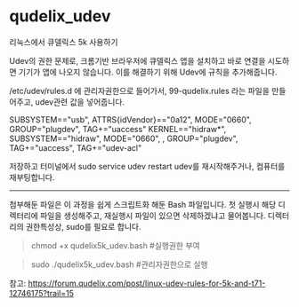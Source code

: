 # qudelix_udev
리눅스에서 큐델릭스 5k 사용하기

Udev의 권한 문제로, 크롬기반 브라우저에 큐델릭스 앱을 설치하고 바로 연결을 시도하면 기기가 앱에 나오지 않습니다.
이를 해결하기 위해 Udev에 규칙을 추가해줍니다.

/etc/udev/rules.d
에 관리자권한으로 들어가서,
99-qudelix.rules
라는 파일을 만들어주고,
udev관련 값을 넣어줍니다.



SUBSYSTEM=="usb", ATTRS{idVendor}=="0a12", MODE="0660", GROUP="plugdev", TAG+="uaccess"
KERNEL=="hidraw*", SUBSYSTEM=="hidraw", MODE="0660", , GROUP="plugdev", TAG+="uaccess", TAG+="udev-acl"



저장하고 터미널에서
sudo service udev restart
udev를 재시작해주거나, 컴퓨터를 재부팅합니다.


________________________________________________

첨부해둔 파일은 이 과정을 쉽게 스크립트화 해둔 Bash 파일입니다.
첫 실행시 해당 디렉터리에 파일을 생성해주고, 재실행시 파일이 있으면 삭제하겠냐고 물어봅니다.
디렉터리의 권한특성상, sudo를 필요로 합니다.
>chmod +x qudelix5k_udev.bash        #실행권한 부여

>sudo ./qudelix5k_udev.bash          #관리자권한으로 실행


참고:
https://forum.qudelix.com/post/linux-udev-rules-for-5k-and-t71-12746175?trail=15
